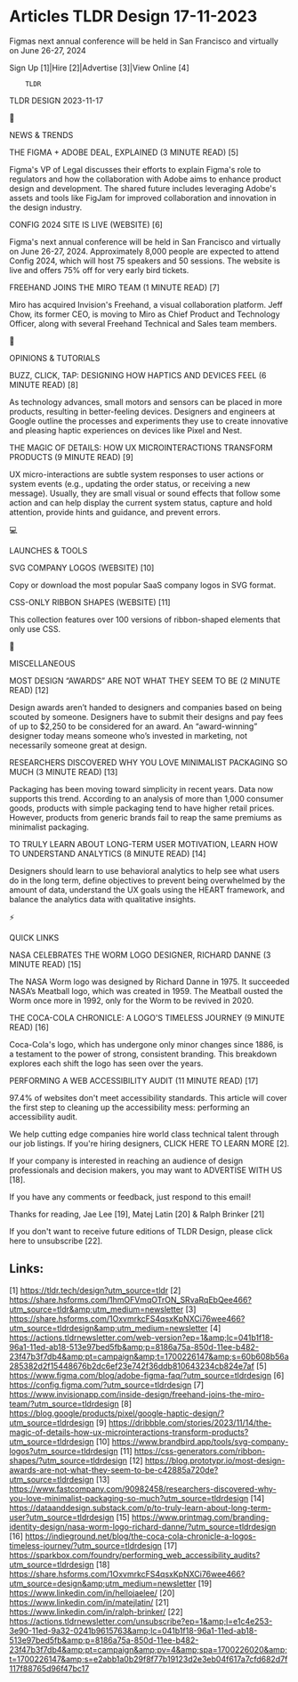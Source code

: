 # Articles TLDR Design 17-11-2023

Figmas next annual conference will be held in San Francisco and
virtually on June 26-27, 2024  

Sign Up [1]|Hire [2]|Advertise [3]|View Online [4] 

		TLDR 

TLDR DESIGN 2023-11-17

📱 

NEWS & TRENDS

 THE FIGMA + ADOBE DEAL, EXPLAINED (3 MINUTE READ) [5] 

 Figma's VP of Legal discusses their efforts to explain Figma's role
to regulators and how the collaboration with Adobe aims to enhance
product design and development. The shared future includes leveraging
Adobe's assets and tools like FigJam for improved collaboration and
innovation in the design industry. 

 CONFIG 2024 SITE IS LIVE (WEBSITE) [6] 

 Figma's next annual conference will be held in San Francisco and
virtually on June 26-27, 2024. Approximately 8,000 people are expected
to attend Config 2024, which will host 75 speakers and 50 sessions.
The website is live and offers 75% off for very early bird tickets. 

 FREEHAND JOINS THE MIRO TEAM (1 MINUTE READ) [7] 

 Miro has acquired Invision's Freehand, a visual collaboration
platform. Jeff Chow, its former CEO, is moving to Miro as Chief
Product and Technology Officer, along with several Freehand Technical
and Sales team members. 

🚀 

OPINIONS & TUTORIALS

 BUZZ, CLICK, TAP: DESIGNING HOW HAPTICS AND DEVICES FEEL (6 MINUTE
READ) [8] 

 As technology advances, small motors and sensors can be placed in
more products, resulting in better-feeling devices. Designers and
engineers at Google outline the processes and experiments they use to
create innovative and pleasing haptic experiences on devices like
Pixel and Nest. 

 THE MAGIC OF DETAILS: HOW UX MICROINTERACTIONS TRANSFORM PRODUCTS (9
MINUTE READ) [9] 

 UX micro-interactions are subtle system responses to user actions or
system events (e.g., updating the order status, or receiving a new
message). Usually, they are small visual or sound effects that follow
some action and can help display the current system status, capture
and hold attention, provide hints and guidance, and prevent errors. 

💻 

LAUNCHES & TOOLS

 SVG COMPANY LOGOS (WEBSITE) [10] 

 Copy or download the most popular SaaS company logos in SVG format. 

 CSS-ONLY RIBBON SHAPES (WEBSITE) [11] 

 This collection features over 100 versions of ribbon-shaped elements
that only use CSS. 

🎁 

MISCELLANEOUS

 MOST DESIGN “AWARDS” ARE NOT WHAT THEY SEEM TO BE (2 MINUTE READ)
[12] 

 Design awards aren’t handed to designers and companies based on
being scouted by someone. Designers have to submit their designs and
pay fees of up to $2,250 to be considered for an award. An
“award-winning” designer today means someone who’s invested in
marketing, not necessarily someone great at design. 

 RESEARCHERS DISCOVERED WHY YOU LOVE MINIMALIST PACKAGING SO MUCH (3
MINUTE READ) [13] 

 Packaging has been moving toward simplicity in recent years. Data now
supports this trend. According to an analysis of more than 1,000
consumer goods, products with simple packaging tend to have higher
retail prices. However, products from generic brands fail to reap the
same premiums as minimalist packaging. 

 TO TRULY LEARN ABOUT LONG-TERM USER MOTIVATION, LEARN HOW TO
UNDERSTAND ANALYTICS (8 MINUTE READ) [14] 

 Designers should learn to use behavioral analytics to help see what
users do in the long term, define objectives to prevent being
overwhelmed by the amount of data, understand the UX goals using the
HEART framework, and balance the analytics data with qualitative
insights. 

⚡ 

QUICK LINKS

 NASA CELEBRATES THE WORM LOGO DESIGNER, RICHARD DANNE (3 MINUTE READ)
[15] 

 The NASA Worm logo was designed by Richard Danne in 1975. It
succeeded NASA’s Meatball logo, which was created in 1959. The
Meatball ousted the Worm once more in 1992, only for the Worm to be
revived in 2020. 

 THE COCA-COLA CHRONICLE: A LOGO'S TIMELESS JOURNEY (9 MINUTE READ)
[16] 

 Coca-Cola's logo, which has undergone only minor changes since 1886,
is a testament to the power of strong, consistent branding. This
breakdown explores each shift the logo has seen over the years. 

 PERFORMING A WEB ACCESSIBILITY AUDIT (11 MINUTE READ) [17] 

 97.4% of websites don't meet accessibility standards. This article
will cover the first step to cleaning up the accessibility mess:
performing an accessibility audit. 

 We help cutting edge companies hire world class technical talent
through our job listings. If you're hiring designers, CLICK HERE TO
LEARN MORE [2]. 

If your company is interested in reaching an audience of design
professionals and decision makers, you may want to ADVERTISE WITH US
[18]. 

If you have any comments or feedback, just respond to this email! 

Thanks for reading, 
Jae Lee [19], Matej Latin [20] & Ralph Brinker [21] 

If you don't want to receive future editions of TLDR Design,
please click here to unsubscribe [22]. 

 

Links:
------
[1] https://tldr.tech/design?utm_source=tldr
[2] https://share.hsforms.com/1hmOFVmqOTrON_SRvaRqEbQee466?utm_source=tldr&amp;utm_medium=newsletter
[3] https://share.hsforms.com/1OxvmrkcFS4qsxKpNXCi76wee466?utm_source=tldrdesign&amp;utm_medium=newsletter
[4] https://actions.tldrnewsletter.com/web-version?ep=1&amp;lc=041b1f18-96a1-11ed-ab18-513e97bed5fb&amp;p=8186a75a-850d-11ee-b482-23f47b3f7db4&amp;pt=campaign&amp;t=1700226147&amp;s=60b608b56a285382d2f15448676b2dc6ef23e742f36ddb810643234cb824e7af
[5] https://www.figma.com/blog/adobe-figma-faq/?utm_source=tldrdesign
[6] https://config.figma.com/?utm_source=tldrdesign
[7] https://www.invisionapp.com/inside-design/freehand-joins-the-miro-team/?utm_source=tldrdesign
[8] https://blog.google/products/pixel/google-haptic-design/?utm_source=tldrdesign
[9] https://dribbble.com/stories/2023/11/14/the-magic-of-details-how-ux-microinteractions-transform-products?utm_source=tldrdesign
[10] https://www.brandbird.app/tools/svg-company-logos?utm_source=tldrdesign
[11] https://css-generators.com/ribbon-shapes/?utm_source=tldrdesign
[12] https://blog.prototypr.io/most-design-awards-are-not-what-they-seem-to-be-c42885a720de?utm_source=tldrdesign
[13] https://www.fastcompany.com/90982458/researchers-discovered-why-you-love-minimalist-packaging-so-much?utm_source=tldrdesign
[14] https://dataanddesign.substack.com/p/to-truly-learn-about-long-term-user?utm_source=tldrdesign
[15] https://www.printmag.com/branding-identity-design/nasa-worm-logo-richard-danne/?utm_source=tldrdesign
[16] https://indieground.net/blog/the-coca-cola-chronicle-a-logos-timeless-journey/?utm_source=tldrdesign
[17] https://sparkbox.com/foundry/performing_web_accessibility_audits?utm_source=tldrdesign
[18] https://share.hsforms.com/1OxvmrkcFS4qsxKpNXCi76wee466?utm_source=design&amp;utm_medium=newsletter
[19] https://www.linkedin.com/in/hellojaelee/
[20] https://www.linkedin.com/in/matejlatin/
[21] https://www.linkedin.com/in/ralph-brinker/
[22] https://actions.tldrnewsletter.com/unsubscribe?ep=1&amp;l=e1c4e253-3e90-11ed-9a32-0241b9615763&amp;lc=041b1f18-96a1-11ed-ab18-513e97bed5fb&amp;p=8186a75a-850d-11ee-b482-23f47b3f7db4&amp;pt=campaign&amp;pv=4&amp;spa=1700226020&amp;t=1700226147&amp;s=e2abb1a0b29f8f77b19123d2e3eb04f617a7cfd682d7f117f88765d96f47bc17